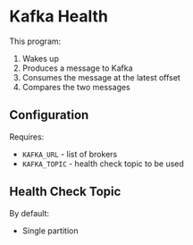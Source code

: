 # Kafka Health

This program:

1) Wakes up
2) Produces a message to Kafka
3) Consumes the message at the latest offset
4) Compares the two messages

## Configuration

Requires:

* `KAFKA_URL` - list of brokers
* `KAFKA_TOPIC` - health check topic to be used

## Health Check Topic

By default:

* Single partition